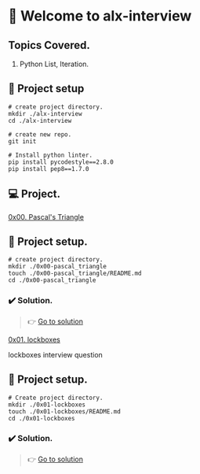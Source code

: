 # :book: Welcome to alx-interview

## Topics Covered.

1. Python List, Iteration.

## :wrench: Project setup

```
# create project directory.
mkdir ./alx-interview
cd ./alx-interview

# create new repo.
git init

# Install python linter.
pip install pycodestyle==2.8.0
pip install pep8==1.7.0
```

## :computer: Project.

[0x00. Pascal's Triangle](/0x00-pascal_triangle)

## :wrench: Project setup.

```
# create project directory.
mkdir ./0x00-pascal_triangle
touch ./0x00-pascal_triangle/README.md
cd ./0x00-pascal_triangle
```

### :heavy_check_mark: Solution.

> :point_right: [Go to solution](/0-pascal_triangle.py)

[0x01. lockboxes](/0x01-lockboxes)

lockboxes interview question

## :wrench: Project setup.

```
# Create project directory.
mkdir ./0x01-lockboxes
touch ./0x01-lockboxes/README.md
cd ./0x01-lockboxes
```

### :heavy_check_mark: Solution.

> :point_right: [Go to solution](/0-lockboxes.py)

